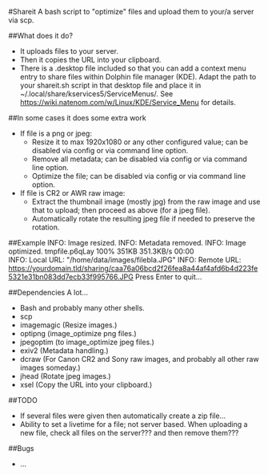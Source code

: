 #Shareit
A bash script to "optimize" files and upload them to your/a server via scp.

##What does it do?
 * It uploads files to your server.
 * Then it copies the URL into your clipboard.
 * There is a .desktop file included so that you can add a context menu entry to share files within Dolphin file manager (KDE). Adapt the path to your shareit.sh script in that desktop file and place it in ~/.local/share/kservices5/ServiceMenus/. See https://wiki.natenom.com/w/Linux/KDE/Service_Menu for details.

##In some cases it does some extra work
 * If file is a png or jpeg:
   * Resize it to max 1920x1080 or any other configured value; can be disabled via config or via command line option.
   * Remove all metadata; can be disabled via config or via command line option.
   * Optimize the file; can be disabled via config or via command line option.
 * If file is CR2 or AWR raw image:
   * Extract the thumbnail image (mostly jpg) from the raw image and use that to upload; then proceed as above (for a jpeg file).
   * Automatically rotate the resulting jpeg file if needed to preserve the rotation.

##Example
 INFO: Image resized.
 INFO: Metadata removed.
 INFO: Image optimized.
 tmpfile.p6qLay                                                                                                                                              100%  351KB 351.3KB/s   00:00    
 INFO: Local URL: "/home/data/images/filebla.JPG"
 INFO: Remote URL: https://yourdomain.tld/sharing/caa76a06bcd2f26fea8a44af4afd6b4d223fe5321e31bn083dd7ecb33f995766.JPG
 Press Enter to quit...

##Dependencies
A lot...
 * Bash and probably many other shells.
 * scp
 * imagemagic (Resize images.)
 * optipng (image_optimize png files.)
 * jpegoptim (to image_optimize jpeg files.)
 * exiv2 (Metadata handling.)
 * dcraw (For Canon CR2 and Sony raw images, and probably all other raw images someday.)
 * jhead (Rotate jpeg images.)
 * xsel (Copy the URL into your clipboard.)

##TODO
 * If several files were given then automatically create a zip file...
 * Ability to set a livetime for a file; not server based. When uploading a new file, check all files on the server??? and then remove them???

##Bugs
 * ...
